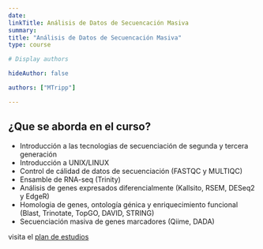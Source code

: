```yaml
---
date: 
linkTitle: Análisis de Datos de Secuencación Masiva 
summary: 
title: "Análisis de Datos de Secuencación Masiva"
type: course

# Display authors

hideAuthor: false

authors: ["MTripp"]

---
```




## ¿Que se aborda en el curso?

  * Introducción a las tecnologias de secuenciación de segunda y tercera generación
  * Introducción a UNIX/LINUX
  * Control de cálidad de datos de secuenciación (FASTQC y MULTIQC)
  * Ensamble de RNA-seq (Trinity)
  * Análisis de genes expresados diferencialmente (Kallsito, RSEM, DESeq2 y EdgeR)
  * Homologia de genes, ontología génica y enriquecimiento funcional (Blast, Trinotate, TopGO, DAVID, STRING)
  * Secuenciación masiva de genes marcadores (Qiime, DADA)
  
  
  visita el [plan de estudios](https://posgrados.cicese.mx/posgrado/plan_de_estudios/maestria)

